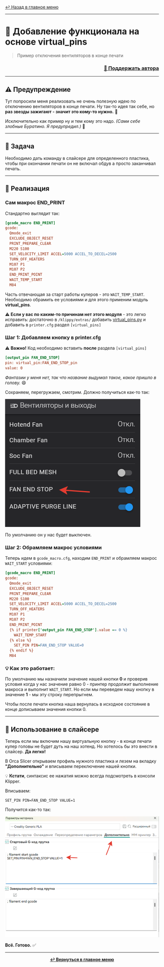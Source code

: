 [↩️ Назад в главное меню](../readme.md)

---

# 📌 Добавление функционала на основе virtual_pins

> Пример отключения вентиляторов в конце печати

<h3 align="right"><a href="https://www.tinkoff.ru/rm/yakovleva.irina203/51ZSr71845" target="_blank">💝 Поддержать автора</a></h3>

---

## ⚠️ Предупреждение

Тут попросили меня реализовать не очень полезную идею по отключению вентиляторов в конце печати. Ну так-то идея так себе, но **раз звезды зажигают - значит это кому-то нужно.** 🌟

Исключительно как пример ну и тем кому это надо. *(Сами себе злобные Буратино. Я предупредил.)* 🤷

---

## 🎯 Задача

Необходимо дать команду в слайсере для определенного пластика, чтобы при окончании печати он не включал обдув а просто заканчивал печать.

---

## 🔧 Реализация

### Сам макрос END_PRINT

Стандартно выглядит так:

```ini
[gcode_macro END_PRINT]
gcode:
  Qmode_exit
  EXCLUDE_OBJECT_RESET
  PRINT_PREPARE_CLEAR
  M220 S100
  SET_VELOCITY_LIMIT ACCEL=5000 ACCEL_TO_DECEL=2500
  TURN_OFF_HEATERS
  M107 P1
  M107 P2
  END_PRINT_POINT
  WAIT_TEMP_START
  M84
```

Часть отвечающая за старт работы кулеров - это `WAIT_TEMP_START`. Необходимо обрамить ее условиями и для этого применим модуль **virtual_pins**.

⚠️ **Если у вас по каким-то причинам нет этого модуля** - это легко исправить: достаточно в `/klippy/extras/` добавить [virtual_pins.py](virtual_pins.py) и добавить в `printer.cfg` раздел `[virtual_pins]`

### Шаг 1: Добавляем кнопку в printer.cfg

⚠️ **Важно!** Код необходимо вставить **после** раздела `[virtual_pins]`

```ini
[output_pin FAN_END_STOP]
pin: virtual_pin:FAN_END_STOP_pin
value: 0
```

*Фантазии у меня нет, так что название выдумал такое, какое пришло в голову.* 😄

Сохраняем, перегружаем, смотрим. Должно получиться как-то так:

![](fan_stop.png)

По умолчанию он у нас будет выключен.

### Шаг 2: Обрамляем макрос условиями

Теперь идем в `gcode_macro.cfg`, находим `END_PRINT` и обрамляем макрос `WAIT_START` условиями:

```ini
[gcode_macro END_PRINT]
gcode:
  Qmode_exit
  EXCLUDE_OBJECT_RESET
  PRINT_PREPARE_CLEAR
  M220 S100
  SET_VELOCITY_LIMIT ACCEL=5000 ACCEL_TO_DECEL=2500
  TURN_OFF_HEATERS
  M107 P1
  M107 P2
  END_PRINT_POINT
  {% if printer['output_pin FAN_END_STOP'].value == 0 %}
    WAIT_TEMP_START
  {% else %}
    SET_PIN PIN=FAN_END_STOP VALUE=0
  {% endif %}
  M84
```

### 💡 Как это работает:

По умолчанию мы назначили значение нашей кнопки **0** и проверив условия когда у нас значение равно 0 - принтер продолжит выполнение макроса и выполнит `WAIT_START`. Но если мы переведем нашу кнопку в значение **1** - мы эту строку перепрыгнем. 

Чтобы после печати кнопка наша вернулась в исходное состояние в конце дописываем значения кнопки 0.

---

## 📝 Использование в слайсере

Теперь если мы включим нашу виртуальную кнопку - в конце печати кулер головы не будет дуть на наш хотенд. Но хотелось бы это внести в слайсер. **Да легко!**

В Orca Slicer открываем профиль нужного пластика и лезем на вкладку **"Дополнительно"** и вписываем переключение нашей кнопки.

💡 **Кстати**, синтаксис ее нажатия можно всегда подсмотреть в консоли Klipper.

Вписываем:

```gcode
SET_PIN PIN=FAN_END_STOP VALUE=1
```

Получится как-то так:

![](set_pin.png)

**Всё. Готово.** ✅

---

<div align="center">

**[↩️ Вернуться в главное меню](../readme.md)**

</div>
